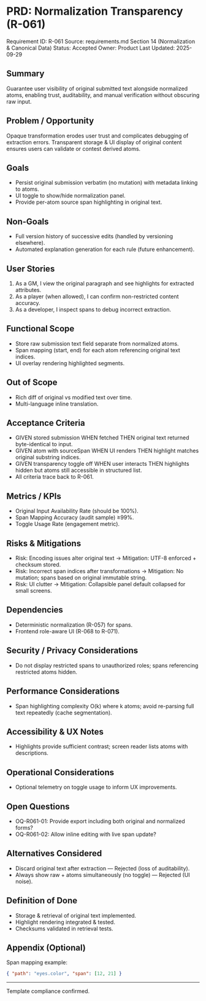 # PRD: Normalization Transparency (R-061)

Requirement ID: R-061
Source: requirements.md Section 14 (Normalization & Canonical Data)
Status: Accepted
Owner: Product
Last Updated: 2025-09-29

## Summary

Guarantee user visibility of original submitted text alongside normalized atoms, enabling trust, auditability, and manual verification without obscuring raw input.

## Problem / Opportunity

Opaque transformation erodes user trust and complicates debugging of extraction errors. Transparent storage & UI display of original content ensures users can validate or contest derived atoms.

## Goals

- Persist original submission verbatim (no mutation) with metadata linking to atoms.
- UI toggle to show/hide normalization panel.
- Provide per-atom source span highlighting in original text.

## Non-Goals

- Full version history of successive edits (handled by versioning elsewhere).
- Automated explanation generation for each rule (future enhancement).

## User Stories

1. As a GM, I view the original paragraph and see highlights for extracted attributes.
2. As a player (when allowed), I can confirm non-restricted content accuracy.
3. As a developer, I inspect spans to debug incorrect extraction.

## Functional Scope

- Store raw submission text field separate from normalized atoms.
- Span mapping (start, end) for each atom referencing original text indices.
- UI overlay rendering highlighted segments.

## Out of Scope

- Rich diff of original vs modified text over time.
- Multi-language inline translation.

## Acceptance Criteria

- GIVEN stored submission WHEN fetched THEN original text returned byte-identical to input.
- GIVEN atom with sourceSpan WHEN UI renders THEN highlight matches original substring indices.
- GIVEN transparency toggle off WHEN user interacts THEN highlights hidden but atoms still accessible in structured list.
- All criteria trace back to R-061.

## Metrics / KPIs

- Original Input Availability Rate (should be 100%).
- Span Mapping Accuracy (audit sample) ≥99%.
- Toggle Usage Rate (engagement metric).

## Risks & Mitigations

- Risk: Encoding issues alter original text → Mitigation: UTF-8 enforced + checksum stored.
- Risk: Incorrect span indices after transformations → Mitigation: No mutation; spans based on original immutable string.
- Risk: UI clutter → Mitigation: Collapsible panel default collapsed for small screens.

## Dependencies

- Deterministic normalization (R-057) for spans.
- Frontend role-aware UI (R-068 to R-071).

## Security / Privacy Considerations

- Do not display restricted spans to unauthorized roles; spans referencing restricted atoms hidden.

## Performance Considerations

- Span highlighting complexity O(k) where k atoms; avoid re-parsing full text repeatedly (cache segmentation).

## Accessibility & UX Notes

- Highlights provide sufficient contrast; screen reader lists atoms with descriptions.

## Operational Considerations

- Optional telemetry on toggle usage to inform UX improvements.

## Open Questions

- OQ-R061-01: Provide export including both original and normalized forms?
- OQ-R061-02: Allow inline editing with live span update?

## Alternatives Considered

- Discard original text after extraction — Rejected (loss of auditability).
- Always show raw + atoms simultaneously (no toggle) — Rejected (UI noise).

## Definition of Done

- Storage & retrieval of original text implemented.
- Highlight rendering integrated & tested.
- Checksums validated in retrieval tests.

## Appendix (Optional)

Span mapping example:

```json
{ "path": "eyes.color", "span": [12, 21] }
```

---
Template compliance confirmed.
